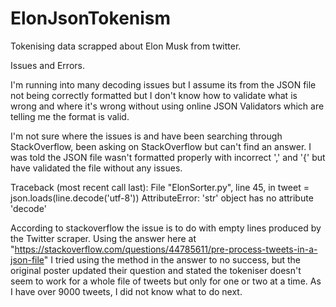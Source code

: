 # ElonJsonTokenism
Tokenising data scrapped about Elon Musk from twitter.

Issues and Errors. 

I'm running into many decoding issues but I assume its from the JSON file not being correctly formatted but I don't know how to validate what is wrong and where it's wrong without using online JSON Validators which are telling me the format is valid.

I'm not sure where the issues is and have been searching through StackOverflow, been asking on StackOverflow but can't find an answer. I was told the JSON file wasn't formatted properly with incorrect ',' and '{' but have validated the file without any issues. 

Traceback (most recent call last):
  File "ElonSorter.py", line 45, in <module>
    tweet = json.loads(line.decode('utf-8'))
AttributeError: 'str' object has no attribute 'decode'
  
According to stackoverflow the issue is to do with empty lines produced by the Twitter scraper. 
Using the answer here at "https://stackoverflow.com/questions/44785611/pre-process-tweets-in-a-json-file" I tried using the method in the answer to no success, but the original poster updated their question and stated the tokeniser doesn't seem to work for a whole file of tweets but only for one or two at a time. As I have over 9000 tweets, I did not know what to do next. 
